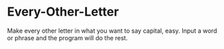 # Every-Other-Letter
Make every other letter in what you want to say capital, easy.
Input a word or phrase and the program will do the rest.
